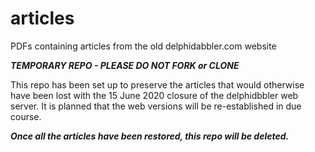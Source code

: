 # articles

PDFs containing articles from the old delphidabbler.com website

***TEMPORARY REPO - PLEASE DO NOT FORK or CLONE***

This repo has been set up to preserve the articles that would otherwise have been lost with the 15 June 2020 closure of the delphidbbler web server. It is planned that the web versions will be re-established in due course.

***Once all the articles have been restored, this repo will be deleted.***
